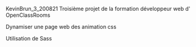 KevinBrun_3_200821
Troisième projet de la formation développeur web d' OpenClassRooms

Dynamiser une page web des animation css

Utilisation de Sass
